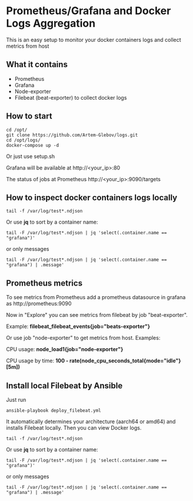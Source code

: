 # Prometheus/Grafana and Docker Logs Aggregation
This is an easy setup to monitor your docker containers logs and collect metrics from host
## What it contains
- Prometheus
- Grafana
- Node-exporter
- Filebeat (beat-exporter) to collect docker logs
## How to start
```
cd /opt/
git clone https://github.com/Artem-Glebov/logs.git
cd /opt/logs/
docker-compose up -d
```
Or just use setup.sh

Grafana will be available at http://<your_ip>:80

The status of jobs at Prometheus http://<your_ip>:9090/targets

## How to inspect docker containers logs locally
```
tail -f /var/log/test*.ndjson
```
Or use **jq** to sort by a container name:
```
tail -F /var/log/test*.ndjson | jq 'select(.container.name == "grafana")'
```
or only messages 
```
tail -F /var/log/test*.ndjson | jq 'select(.container.name == "grafana") | .message'
```
## Prometheus metrics 
To see metrics from Prometheus add a prometheus datasource in grafana as http://prometheus:9090

Now in "Explore" you can see metrics from filebeat by job "beat-exporter". 

Example: **filebeat_filebeat_events{job="beats-exporter"}**

Or use job "node-exporter" to get metrics from host. Examples:

CPU usage: **node_load1{job="node-exporter"}**

CPU usage by time: **100 - rate(node_cpu_seconds_total{mode="idle"}[5m])**

## Install local Filebeat by Ansible
Just run
```
ansible-playbook deploy_filebeat.yml
```
It automatically determines your architecture (aarch64 or amd64) and installs Filebeat locally. Then you can view Docker logs.
```
tail -f /var/log/test*.ndjson
```
Or use **jq** to sort by a container name:
```
tail -F /var/log/test*.ndjson | jq 'select(.container.name == "grafana")'
```
or only messages 
```
tail -F /var/log/test*.ndjson | jq 'select(.container.name == "grafana") | .message'
```